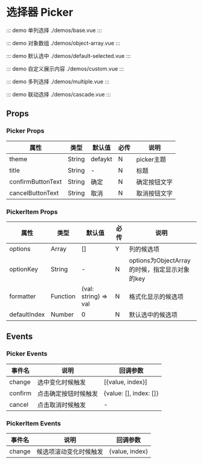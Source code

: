 # 选择器 Picker

::: demo 单列选择 ./demos/base.vue
:::

::: demo 对象数组 ./demos/object-array.vue
:::

::: demo 默认选中 ./demos/default-selected.vue
:::

::: demo 自定义展示内容 ./demos/custom.vue
:::

::: demo 多列选择 ./demos/multiple.vue
:::

::: demo 联动选择 ./demos/cascade.vue
:::

## Props

### Picker Props
| 属性 | 类型 | 默认值 | 必传 | 说明 |
|-----|-----|-----|-----|-----|
|theme|String|defaykt|N|picker主题|
|title|String|-|N|标题|
|confirmButtonText|String|确定|N|确定按钮文字|
|cancelButtonText|String|取消|N|取消按钮文字|

### PickerItem Props
| 属性 | 类型 | 默认值 | 必传 | 说明 |
|-----|-----|-----|-----|-----|
|options|Array|[]|Y|列的候选项|
|optionKey|String|-|N|options为ObjectArray的时候，指定显示对象的key|
|formatter|Function|(val: string) => val|N|格式化显示的候选项|
|defaultIndex|Number|0|N|默认选中的候选项|

## Events

### Picker Events
| 事件名 | 说明 | 回调参数 |
|-------|-----|---------|
|change|选中变化时候触发|[{value, index}]|
|confirm|点击确定按钮时候触发|{value: [], index: []}|
|cancel|点击取消时候触发|-|

### PickerItem Events
| 事件名 | 说明 | 回调参数 |
|-------|-----|---------|
|change|候选项滚动变化时候触发|{value, index}|